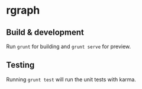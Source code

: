 # rgraph

## Build & development

Run `grunt` for building and `grunt serve` for preview.

## Testing

Running `grunt test` will run the unit tests with karma.
